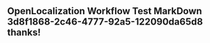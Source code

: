 <properties
ms.topic="hero-topic"
ms.test1="hero-topic"
ms.test2="test"/>

## OpenLocalization Workflow Test MarkDown 3d8f1868-2c46-4777-92a5-122090da65d8 thanks!
